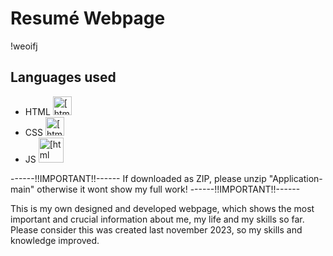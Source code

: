 # Resumé Webpage
!weoifj

## Languages used

- HTML <img src="https://cdn.icon-icons.com/icons2/2107/PNG/512/file_type_html_icon_130541.png" alt="[html logo]" width="30"/>
- CSS  <img src="https://cdn.icon-icons.com/icons2/1826/PNG/512/4202020css3htmllogosocialsocialmedia-115668_115633.png" alt="[html logo]" width="30"/>
- JS   <img src="https://static.vecteezy.com/system/resources/previews/027/127/560/original/javascript-logo-javascript-icon-transparent-free-png.png" alt="[html logo]" width="40"/>



------!!IMPORTANT!!------
If downloaded as ZIP, please unzip "Application-main" otherwise it wont show my full work!
------!!IMPORTANT!!------


This is my own designed and developed webpage, which shows the most important and crucial information about me, my life and my skills so far.
Please consider this was created last november 2023, so my skills and knowledge improved. 

